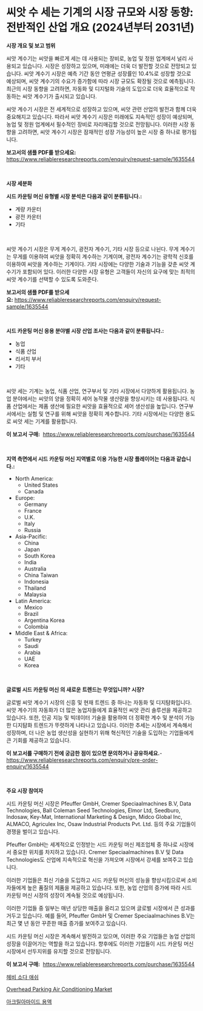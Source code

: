 <p><h1>씨앗 수 세는 기계의 시장 규모와 시장 동향: 전반적인 산업 개요 (2024년부터 2031년)</h1></p><p><strong>시장 개요 및 보고 범위</strong></p>
<p><p>씨앗 계수기는 씨앗을 빠르게 세는 데 사용되는 장비로, 농업 및 정원 업계에서 널리 사용되고 있습니다. 시장은 성장하고 있으며, 미래에는 더욱 더 발전할 것으로 전망되고 있습니다. 씨앗 계수기 시장은 예측 기간 동안 연평균 성장률인 10.4%로 성장할 것으로 예상되며, 씨앗 계수기의 수요가 증가함에 따라 시장 규모도 확장될 것으로 예측됩니다. 최근의 시장 동향을 고려하면, 자동화 및 디지털화 기술의 도입으로 더욱 효율적으로 작동하는 씨앗 계수기가 출시되고 있습니다.</p><p>씨앗 계수기 시장은 전 세계적으로 성장하고 있으며, 씨앗 관련 산업의 발전과 함께 더욱 중요해지고 있습니다. 따라서 씨앗 계수기 시장은 미래에도 지속적인 성장이 예상되며, 농업 및 정원 업계에서 필수적인 장비로 자리매김할 것으로 전망됩니다. 이러한 시장 동향을 고려하면, 씨앗 계수기 시장은 잠재적인 성장 가능성이 높은 시장 중 하나로 평가됩니다.</p></p>
<p><strong>보고서의 샘플 PDF를 받으세요:</strong> <a href="https://www.reliableresearchreports.com/enquiry/request-sample/1635544">https://www.reliableresearchreports.com/enquiry/request-sample/1635544</a></p>
<p>&nbsp;</p>
<p><strong>시장 세분화</strong></p>
<p><strong>시드 카운팅 머신 유형별 시장 분석은 다음과 같이 분류됩니다.:</strong></p>
<p><ul><li>계량 카운터</li><li>광전 카운터</li><li>기타</li></ul></p>
<p>&nbsp;</p>
<p><p>씨앗 계수기 시장은 무게 계수기, 광전자 계수기, 기타 시장 등으로 나뉜다. 무게 계수기는 무게를 이용하여 씨앗을 정확히 계수하는 기계이며, 광전자 계수기는 광학적 신호를 이용하여 씨앗을 계수하는 기계이다. 기타 시장에는 다양한 기술과 기능을 갖춘 씨앗 계수기가 포함되어 있다. 이러한 다양한 시장 유형은 고객들이 자신의 요구에 맞는 최적의 씨앗 계수기를 선택할 수 있도록 도와준다.</p></p>
<p><strong>보고서의 샘플 PDF를 받으세요:</strong>&nbsp;<a href="https://www.reliableresearchreports.com/enquiry/request-sample/1635544">https://www.reliableresearchreports.com/enquiry/request-sample/1635544</a></p>
<p>&nbsp;</p>
<p><strong> 시드 카운팅 머신 응용 분야별 시장 산업 조사는 다음과 같이 분류됩니다.:</strong></p>
<p><ul><li>농업</li><li>식품 산업</li><li>리서치 부서</li><li>기타</li></ul></p>
<p>&nbsp;</p>
<p><p>씨앗 세는 기계는 농업, 식품 산업, 연구부서 및 기타 시장에서 다양하게 활용됩니다. 농업 분야에서는 씨앗의 양을 정확히 세어 농작물 생산량을 향상시키는 데 사용됩니다. 식품 산업에서는 제품 생산에 필요한 씨앗을 효율적으로 세어 생산성을 높입니다. 연구부서에서는 실험 및 연구를 위해 씨앗을 정확히 계수합니다. 기타 시장에서는 다양한 용도로 씨앗 세는 기계를 활용합니다.</p></p>
<p><strong>이 보고서 구매:</strong>&nbsp; <a href="https://www.reliableresearchreports.com/purchase/1635544">https://www.reliableresearchreports.com/purchase/1635544</a></p>
<p>&nbsp;</p>
<p><strong>지역 측면에서 시드 카운팅 머신 지역별로 이용 가능한 시장 플레이어는 다음과 같습니다.:</strong></p>
<p><ul>
    <li>
        North America:
        <ul>
            <li>United States</li>
            <li>Canada</li>
        </ul>
    </li>
    <li>
        Europe:
        <ul>
            <li>Germany</li>
            <li>France</li>
            <li>U.K.</li>
            <li>Italy</li>
            <li>Russia</li>
        </ul>
    </li>
    <li>
        Asia-Pacific:
        <ul>
            <li>China</li>
            <li>Japan</li>
            <li>South Korea</li>
            <li>India</li>
            <li>Australia</li>
            <li>China Taiwan</li>
            <li>Indonesia</li>
            <li>Thailand</li>
            <li>Malaysia</li>
        </ul>
    </li>
    <li>
        Latin America:
        <ul>
            <li>Mexico</li>
            <li>Brazil</li>
            <li>Argentina Korea</li>
            <li>Colombia</li>
        </ul>
    </li>
    <li>
        Middle East & Africa:
        <ul>
            <li>Turkey</li>
            <li>Saudi</li>
            <li>Arabia</li>
            <li>UAE</li>
            <li>Korea</li>
        </ul>
    </li>
    </ul></p>
<p>&nbsp;</p>
<p><strong>글로벌 시드 카운팅 머신 의 새로운 트렌드는 무엇입니까? 시장?</strong></p>
<p><p>글로벌 씨앗 계수기 시장의 신흥 및 현재 트렌드 중 하나는 자동화 및 디지턈화입니다. 씨앗 계수기의 자동화가 더 많은 농업자들에게 효율적인 씨앗 관리 솔루션을 제공하고 있습니다. 또한, 인공 지능 및 빅데이터 기술을 활용하여 더 정확한 계수 및 분석이 가능한 디지턈화 트렌드가 뚜렷하게 나타나고 있습니다. 이러한 추세는 시장에서 계속해서 성장하며, 더 나은 농업 생산성을 실현하기 위해 혁신적인 기술을 도입하는 기업들에게 큰 기회를 제공하고 있습니다.</p></p>
<p><strong>이 보고서를 구매하기 전에 궁금한 점이 있으면 문의하거나 공유하세요.</strong>- <a href="https://www.reliableresearchreports.com/enquiry/pre-order-enquiry/1635544">https://www.reliableresearchreports.com/enquiry/pre-order-enquiry/1635544</a></p>
<p>&nbsp;</p>
<p><strong>주요 시장 참여자</strong></p>
<p><p>시드 카운팅 머신 시장은 Pfeuffer GmbH, Cremer Speciaalmachines B.V, Data Technologies, Ball Coleman Seed Technologies, Elmor Ltd, Seedburo, Indosaw, Key-Mat, International Marketing & Design, Midco Global Inc, ALMACO, Agriculex Inc, Osaw Industrial Products Pvt. Ltd. 등의 주요 기업들이 경쟁을 벌이고 있습니다.</p><p>Pfeuffer GmbH는 세계적으로 인정받는 시드 카운팅 머신 제조업체 중 하나로 시장에서 중요한 위치를 차지하고 있습니다. Cremer Speciaalmachines B.V 및 Data Technologies도 산업에 지속적으로 혁신을 가져오며 시장에서 강세를 보여주고 있습니다.</p><p>이러한 기업들은 최신 기술을 도입하고 시드 카운팅 머신의 성능을 향상시킴으로써 소비자들에게 높은 품질의 제품을 제공하고 있습니다. 또한, 농업 산업의 증가에 따라 시드 카운팅 머신 시장의 성장이 계속될 것으로 예상됩니다.</p><p>이러한 기업들 중 일부는 매년 상당한 매출을 올리고 있으며 글로벌 시장에서 큰 성과를 거두고 있습니다. 예를 들어, Pfeuffer GmbH 및 Cremer Speciaalmachines B.V는 최근 몇 년 동안 꾸준한 매출 증가를 보여주고 있습니다.</p><p>시드 카운팅 머신 시장은 계속해서 발전하고 있으며, 이러한 주요 기업들은 농업 산업의 성장을 이끌어가는 역할을 하고 있습니다. 향후에도 이러한 기업들이 시드 카운팅 머신 시장에서 선두지위를 유지할 것으로 전망됩니다.</p></p>
<p><strong>이 보고서 구매:</strong>&nbsp;&nbsp;<a href="https://www.reliableresearchreports.com/purchase/1635544">https://www.reliableresearchreports.com/purchase/1635544</a></p>
<p><p><a href="https://github.com/khytkeqagplkzqvh/Market-Research-Report-List-1/blob/main/26620087296.md">헤비 소다 애쉬</a></p><p><a href="https://github.com/Airanohannonzb68e5pb53oc1/Market-Research-Report-List-1/blob/main/overhead-parking-air-conditioning-market.md">Overhead Parking Air Conditioning Market</a></p><p><a href="https://github.com/bvubpqd5241630/Market-Research-Report-List-1/blob/main/92109717295.md">아크릴아마이드 용액</a></p></p>
